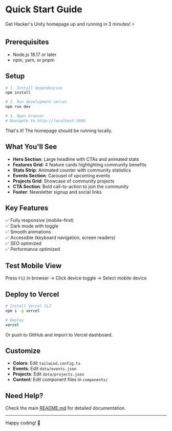 # Quick Start Guide

Get Hacker's Unity homepage up and running in 3 minutes! ⚡

## Prerequisites

- Node.js 18.17 or later
- npm, yarn, or pnpm

## Setup

```bash
# 1. Install dependencies
npm install

# 2. Run development server
npm run dev

# 3. Open browser
# Navigate to http://localhost:3000
```

That's it! The homepage should be running locally.

## What You'll See

- **Hero Section**: Large headline with CTAs and animated stats
- **Features Grid**: 4 feature cards highlighting community benefits
- **Stats Strip**: Animated counter with community statistics
- **Events Section**: Carousel of upcoming events
- **Projects Grid**: Showcase of community projects
- **CTA Section**: Bold call-to-action to join the community
- **Footer**: Newsletter signup and social links

## Key Features

✅ Fully responsive (mobile-first)  
✅ Dark mode with toggle  
✅ Smooth animations  
✅ Accessible (keyboard navigation, screen readers)  
✅ SEO optimized  
✅ Performance optimized  

## Test Mobile View

Press `F12` in browser → Click device toggle → Select mobile device

## Deploy to Vercel

```bash
# Install Vercel CLI
npm i -g vercel

# Deploy
vercel
```

Or push to GitHub and import to Vercel dashboard.

## Customize

- **Colors**: Edit `tailwind.config.ts`
- **Events**: Edit `data/events.json`
- **Projects**: Edit `data/projects.json`
- **Content**: Edit component files in `components/`

## Need Help?

Check the main [README.md](README.md) for detailed documentation.

---

Happy coding! 🚀

